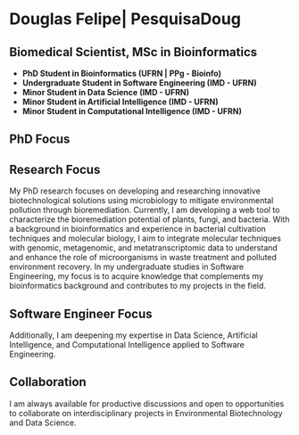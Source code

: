 # Douglas Felipe| PesquisaDoug
## Biomedical Scientist, MSc in Bioinformatics

- **PhD Student in Bioinformatics (UFRN | PPg - Bioinfo)** 
- **Undergraduate Student in Software Engineering (IMD - UFRN)**
- **Minor Student in Data Science (IMD - UFRN)** 
- **Minor Student in Artificial Intelligence (IMD - UFRN)**
- **Minor Student in Computational Intelligence (IMD - UFRN)**

## PhD Focus

## Research Focus

My PhD research focuses on developing and researching innovative biotechnological solutions using microbiology to mitigate environmental pollution through bioremediation. Currently, I am developing a web tool to characterize the bioremediation potential of plants, fungi, and bacteria. With a background in bioinformatics and experience in bacterial cultivation techniques and molecular biology, I aim to integrate molecular techniques with genomic, metagenomic, and metatranscriptomic data to understand and enhance the role of microorganisms in waste treatment and polluted environment recovery. In my undergraduate studies in Software Engineering, my focus is to acquire knowledge that complements my bioinformatics background and contributes to my projects in the field.

## Software Engineer Focus

Additionally, I am deepening my expertise in Data Science, Artificial Intelligence, and Computational Intelligence applied to Software Engineering.

## Collaboration

I am always available for productive discussions and open to opportunities to collaborate on interdisciplinary projects in Environmental Biotechnology and Data Science.
